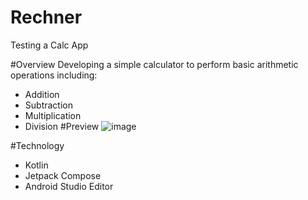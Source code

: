 # Rechner
Testing a Calc App

#Overview
Developing a simple calculator to perform basic arithmetic operations including:
- Addition
- Subtraction
- Multiplication
- Division
#Preview
![image](https://github.com/hamzariffic/Rechner/assets/60144282/9d44a605-9c89-4457-b6a5-dbe3e4429047)

#Technology
- Kotlin
- Jetpack Compose
- Android Studio Editor
